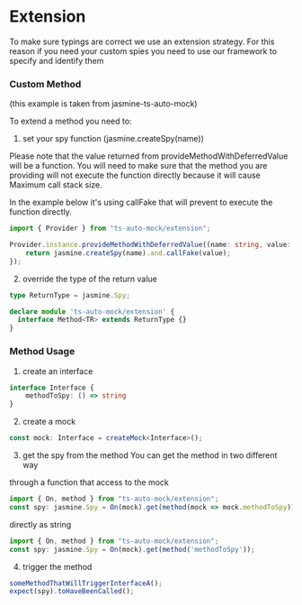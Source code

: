 # Extension
To make sure typings are correct we use an extension strategy.
For this reason if you need your custom spies you need to use our framework to specify and identify them

### Custom Method
(this example is taken from jasmine-ts-auto-mock)

To extend a method you need to: 
1) set your spy function (jasmine.createSpy(name))

Please note that the value returned from provideMethodWithDeferredValue will be a function.
You will need to make sure that the method you are providing will not execute the function directly because it will cause Maximum call stack size.

In the example below it's using callFake that will prevent to execute the function directly.


```ts
import { Provider } from "ts-auto-mock/extension";

Provider.instance.provideMethodWithDeferredValue((name: string, value: () => any)) => {
    return jasmine.createSpy(name).and.callFake(value);
});
```
2) override the type of the return value 
```ts
type ReturnType = jasmine.Spy;

declare module 'ts-auto-mock/extension' {
  interface Method<TR> extends ReturnType {}
}
```
### Method Usage
1) create an interface
```ts
interface Interface {
    methodToSpy: () => string
}
```
2) create a mock
```ts
const mock: Interface = createMock<Interface>();
```

3) get the spy from the method
You can get the method in two different way

through a function that access to the mock
```ts
import { On, method } from "ts-auto-mock/extension";
const spy: jasmine.Spy = On(mock).get(method(mock => mock.methodToSpy));
```
directly as string
```ts
import { On, method } from "ts-auto-mock/extension";
const spy: jasmine.Spy = On(mock).get(method('methodToSpy'));
```
 
4) trigger the method
```ts
someMethodThatWillTriggerInterfaceA();
expect(spy).toHaveBeenCalled();
```
